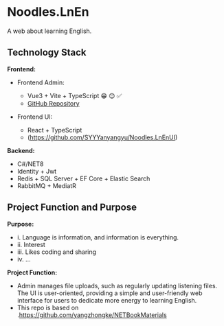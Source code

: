 # Noodles.LnEn
A web about learning English.

## Technology Stack

**Frontend:**

- Frontend Admin:
  - Vue3 + Vite + TypeScript 😁 😊 ✅
  - [GitHub Repository](https://github.com/SYYYanyangyu/Noodles.LearnEnFront/tree/master)

- Frontend UI:
  - React + TypeScript 
  - (https://github.com/SYYYanyangyu/Noodles.LnEnUI)

**Backend:**

- C#/NET8
- Identity + Jwt
- Redis + SQL Server + EF Core + Elastic Search
- RabbitMQ + MediatR

## Project Function and Purpose

**Purpose:**

  - i. Language is information, and information is everything.
  - ii. Interest
  - iii. Likes coding and sharing
  - iv. ...

**Project Function:**

  - Admin manages file uploads, such as regularly updating listening files. The UI is user-oriented, providing a simple and user-friendly web interface for users to dedicate more energy to learning English.
  - This repo is based on .https://github.com/yangzhongke/NETBookMaterials


